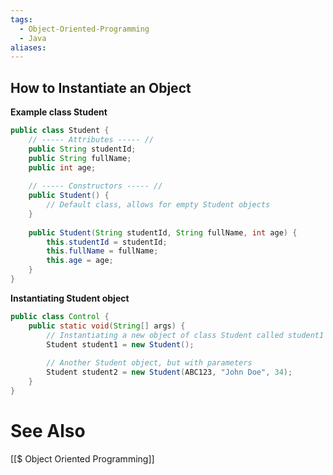 ```yaml
---
tags:
  - Object-Oriented-Programming
  - Java
aliases:
---
```


## How to Instantiate an Object
**Example class Student**
```java showlinenumbers
public class Student {
	// ----- Attributes ----- //
	public String studentId;
	public String fullName;
	public int age;
	
	// ----- Constructors ----- //
	public Student() {
		// Default class, allows for empty Student objects
	}
	
	public Student(String studentId, String fullName, int age) {
		this.studentId = studentId;
		this.fullName = fullName;
		this.age = age;
	}
}
```

**Instantiating Student object**
```java showlinenumbers
public class Control {
	public static void(String[] args) {
		// Instantiating a new object of class Student called student1
		Student student1 = new Student();
		
		// Another Student object, but with parameters
		Student student2 = new Student(ABC123, "John Doe", 34);
	}
}
```
# See Also
[[$ Object Oriented Programming]]
